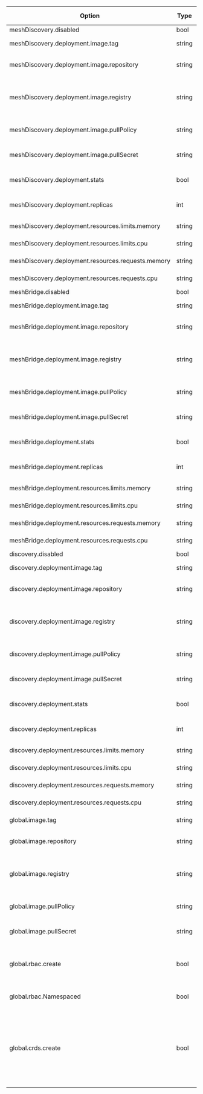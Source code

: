 |Option|Type|Default Value|Description|
|------|----|-----------|-------------|
|meshDiscovery.disabled|bool|false||
|meshDiscovery.deployment.image.tag|string|dev|tag for the container|
|meshDiscovery.deployment.image.repository|string|mc-mesh-discovery|image name (repository) for the container.|
|meshDiscovery.deployment.image.registry|string||image prefix/registry e.g. (quay.io/solo-io)|
|meshDiscovery.deployment.image.pullPolicy|string|Always|image pull policy for the container|
|meshDiscovery.deployment.image.pullSecret|string||image pull policy for the container |
|meshDiscovery.deployment.stats|bool|true|enable prometheus stats|
|meshDiscovery.deployment.replicas|int|1|number of instances to deploy|
|meshDiscovery.deployment.resources.limits.memory|string||amount of memory|
|meshDiscovery.deployment.resources.limits.cpu|string||amount of CPUs|
|meshDiscovery.deployment.resources.requests.memory|string||amount of memory|
|meshDiscovery.deployment.resources.requests.cpu|string||amount of CPUs|
|meshBridge.disabled|bool|false||
|meshBridge.deployment.image.tag|string|dev|tag for the container|
|meshBridge.deployment.image.repository|string|mc-mesh-bridge|image name (repository) for the container.|
|meshBridge.deployment.image.registry|string||image prefix/registry e.g. (quay.io/solo-io)|
|meshBridge.deployment.image.pullPolicy|string|Always|image pull policy for the container|
|meshBridge.deployment.image.pullSecret|string||image pull policy for the container |
|meshBridge.deployment.stats|bool|true|enable prometheus stats|
|meshBridge.deployment.replicas|int|1|number of instances to deploy|
|meshBridge.deployment.resources.limits.memory|string||amount of memory|
|meshBridge.deployment.resources.limits.cpu|string||amount of CPUs|
|meshBridge.deployment.resources.requests.memory|string||amount of memory|
|meshBridge.deployment.resources.requests.cpu|string||amount of CPUs|
|discovery.disabled|bool|false||
|discovery.deployment.image.tag|string|0.20.11|tag for the container|
|discovery.deployment.image.repository|string|discovery|image name (repository) for the container.|
|discovery.deployment.image.registry|string||image prefix/registry e.g. (quay.io/solo-io)|
|discovery.deployment.image.pullPolicy|string||image pull policy for the container|
|discovery.deployment.image.pullSecret|string||image pull policy for the container |
|discovery.deployment.stats|bool|true|enable prometheus stats|
|discovery.deployment.replicas|int|1|number of instances to deploy|
|discovery.deployment.resources.limits.memory|string||amount of memory|
|discovery.deployment.resources.limits.cpu|string||amount of CPUs|
|discovery.deployment.resources.requests.memory|string||amount of memory|
|discovery.deployment.resources.requests.cpu|string||amount of CPUs|
|global.image.tag|string||tag for the container|
|global.image.repository|string||image name (repository) for the container.|
|global.image.registry|string|quay.io/solo-io|image prefix/registry e.g. (quay.io/solo-io)|
|global.image.pullPolicy|string|IfNotPresent|image pull policy for the container|
|global.image.pullSecret|string||image pull policy for the container |
|global.rbac.create|bool|true|create rbac rules for the gloo-system service account|
|global.rbac.Namespaced|bool|false|use Roles instead of ClusterRoles|
|global.crds.create|bool|true|create CRDs for MeshDiscovery (turn off if installing with Helm to a cluster that already has MeshDiscovery CRDs)|
